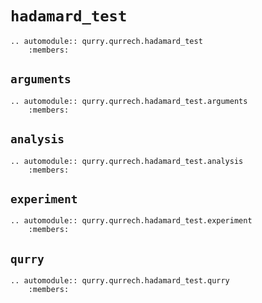 # `hadamard_test`

```{eval-rst}
.. automodule:: qurry.qurrech.hadamard_test
    :members:
```

## `arguments`

```{eval-rst}
.. automodule:: qurry.qurrech.hadamard_test.arguments
    :members:
```

## `analysis`

```{eval-rst}
.. automodule:: qurry.qurrech.hadamard_test.analysis
    :members:
```

## `experiment`

```{eval-rst}
.. automodule:: qurry.qurrech.hadamard_test.experiment
    :members:
```

## `qurry`

```{eval-rst}
.. automodule:: qurry.qurrech.hadamard_test.qurry
    :members:
```
